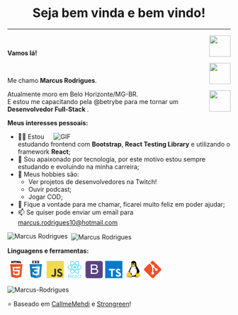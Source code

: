 <h1 align="center"> Seja bem vinda e bem vindo! </h1>
<hr />
<a href="https://github.com/marcusrodriguesdev" target="_blank">
  <img align="right" src="https://cdn.iconscout.com/icon/free/png-256/github-108-438008.png" width="48px" height="48px">
</a><br />
<p align="left" >
  <b>Vamos lá!</b>
</p>
<a href="https://www.instagram.com/m4rcusvini/?hl=pt-br" target="_blank">
  <img align="right" src="https://cdn.icon-icons.com/icons2/1211/PNG/512/1491579602-yumminkysocialmedia36_83067.png" width="48px" height="48px">
</a><br />
<p align="left" >
Me chamo <b> Marcus Rodrigues</b>.
</p>
<a href="https://www.linkedin.com/in/marcusrodriguesdev/" target="_blank">
  <img align="right" src="https://i.ibb.co/Kx2GSrT/linkedin.png" width="48px" height="48px">
</a>
<p align="left" >
Atualmente moro em Belo Horizonte/MG-BR.<br />
E estou me capacitando pela @betrybe para me tornar um <b>Desenvolvedor Full-Stack </b>.
</p>

**Meus interesses pessoais:**

<img align="right" alt="GIF" src="https://octocat-generator-assets.githubusercontent.com/my-octocat-1625578977646.png" width="400px" />

- :man_technologist: Estou estudando frontend com **Bootstrap**, **React Testing Library** e utilizando o framework **React**;
- 💼 Sou apaixonado por tecnologia, por este motivo estou sempre estudando e evoluindo na minha carreira;
- 👾 Meus hobbies são: 
  - Ver projetos de desenvolvedores na Twitch!
  - Ouvir podcast;
  - Jogar COD;
- 💬 Fique a vontade para me chamar, ficarei muito feliz em poder ajudar;
- 📫 Se quiser pode enviar um email para marcus.rodrigues10@hotmail.com

<p>
  <img align="left" src="https://github-readme-stats.vercel.app/api/top-langs/?username=marcusrodriguesdev&layout=compact&theme=graywhite&title_color=268bd2" alt="Marcus Rodrigues" />
</p>
<p>&nbsp;
  <img align="center" src="https://github-readme-stats.vercel.app/api?username=marcusrodriguesdev&count_private=true&show_icons=true&theme=graywhite&icon_color=268bd2&title_color=268bd2" alt="Marcus Rodrigues" />
</p>

**Linguagens e ferramentas:**  

<p align="left">
  <img src="https://raw.githubusercontent.com/devicons/devicon/master/icons/html5/html5-original-wordmark.svg" alt="html5" width="40" height="40"/> 
  <img src="https://raw.githubusercontent.com/devicons/devicon/master/icons/css3/css3-original-wordmark.svg" alt="css3" width="40" height="40"/> 
  <img src="https://raw.githubusercontent.com/devicons/devicon/master/icons/javascript/javascript-original.svg" alt="javascript" width="40" height="40"/> 
  <img src="https://raw.githubusercontent.com/devicons/devicon/master/icons/react/react-original-wordmark.svg" alt="react" width="40" height="40"/> 
  <img src="https://raw.githubusercontent.com/devicons/devicon/master/icons/bootstrap/bootstrap-plain.svg" alt="Bootstrap" width="40" height="40" />
  <img src="https://raw.githubusercontent.com/devicons/devicon/master/icons/typescript/typescript-plain.svg" alt="typescript" width="40" height="40" />
  <img src="https://raw.githubusercontent.com/devicons/devicon/master/icons/linux/linux-original.svg" alt="linux" width="40" height="40" />
  <img src="https://raw.githubusercontent.com/devicons/devicon/master/icons/git/git-original.svg" alt="git" width="40" height="40"/> 
</p> 

<p align="left"> <img src="https://komarev.com/ghpvc/?username=marcusrodriguesdev" alt="Marcus-Rodrigues" /> </p>

⭐️ Baseado em [CallmeMehdi](https://github.com/CallmeMehdi) e [Strongreen](https://github.com/Strongreen)!
